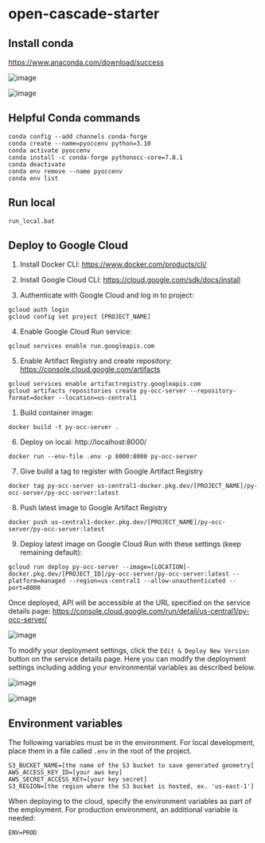# open-cascade-starter

## Install conda

https://www.anaconda.com/download/success

![image](https://github.com/user-attachments/assets/60114f0d-bf04-40b7-b989-85fc4945655a)

![image](https://github.com/user-attachments/assets/5a89bde5-3fa4-4a93-9b84-1009996fda73)

## Helpful Conda commands

```
conda config --add channels conda-forge
conda create --name=pyoccenv python=3.10
conda activate pyoccenv
conda install -c conda-forge pythonocc-core=7.8.1
conda deactivate
conda env remove --name pyoccenv
conda env list
```

## Run local

```
run_local.bat
```

## Deploy to Google Cloud

1. Install Docker CLI: https://www.docker.com/products/cli/

2. Install Google Cloud CLI: https://cloud.google.com/sdk/docs/install

3. Authenticate with Google Cloud and log in to project:

```
gcloud auth login
gcloud config set project [PROJECT_NAME]
```

4. Enable Google Cloud Run service:

```
gcloud services enable run.googleapis.com
```

5. Enable Artifact Registry and create repository: https://console.cloud.google.com/artifacts

```
gcloud services enable artifactregistry.googleapis.com
gcloud artifacts repositories create py-occ-server --repository-format=docker --location=us-central1
```

1. Build container image:

```
docker build -t py-occ-server .
```

6. Deploy on local: http://localhost:8000/

```
docker run --env-file .env -p 8000:8000 py-occ-server
```

7. Give build a tag to register with Google Artifact Registry

```
docker tag py-occ-server us-central1-docker.pkg.dev/[PROJECT_NAME]/py-occ-server/py-occ-server:latest
```

8. Push latest image to Google Artifact Registry

```
docker push us-central1-docker.pkg.dev/[PROJECT_NAME]/py-occ-server/py-occ-server:latest
```

9. Deploy latest image on Google Cloud Run with these settings (keep remaining default):

```
gcloud run deploy py-occ-server --image=[LOCATION]-docker.pkg.dev/[PROJECT_ID]/py-occ-server/py-occ-server:latest --platform=managed --region=us-central1 --allow-unauthenticated --port=8000
```

Once deployed, API will be accessible at the URL specified on the service details page: https://console.cloud.google.com/run/detail/us-central1/py-occ-server/

![image](https://github.com/user-attachments/assets/549f8500-0887-4603-bb6d-790b956380d6)

To modify your deployment settings, click the `Edit & Deploy New Version` button on the service details page. Here you can modify the deployment settings including adding your environmental variables as described below.

![image](https://github.com/user-attachments/assets/ef3081a4-55b6-47ad-aef0-69678fd55c3e)

![image](https://github.com/user-attachments/assets/369adf18-5c98-4658-b979-60b97af064cb)

## Environment variables

The following variables must be in the environment. For local development, place them in a file called `.env` in the root of the project.

```
S3_BUCKET_NAME=[the name of the S3 bucket to save generated geometry]
AWS_ACCESS_KEY_ID=[your aws key]
AWS_SECRET_ACCESS_KEY=[your key secret]
S3_REGION=[the region where the S3 bucket is hosted, ex. 'us-east-1']
```

When deploying to the cloud, specify the environment variables as part of the employment. For production environment, an additional variable is needed:

```
ENV=PROD
```
